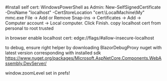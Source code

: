 #Install self cert:
WindowsPowerShell as Admin: New-SelfSignedCertificate -DnsName "localhost" -CertStoreLocation "cert:\LocalMachine\My"
mmc.exe File -> Add or Remove Snap-ins -> Certificates -> Add -> Computer account -> Local computer. Click Finish.
copy localhost cert from personal to root trusted

in browser enable localhost cert: edge://flags/#allow-insecure-localhost

to debug, ensure right helper by downloading BlazorDebugProxy nuget with latest version corresponding with installed sdk
https://www.nuget.org/packages/Microsoft.AspNetCore.Components.WebAssembly.DevServer/


window.zoomLevel set in prefs!